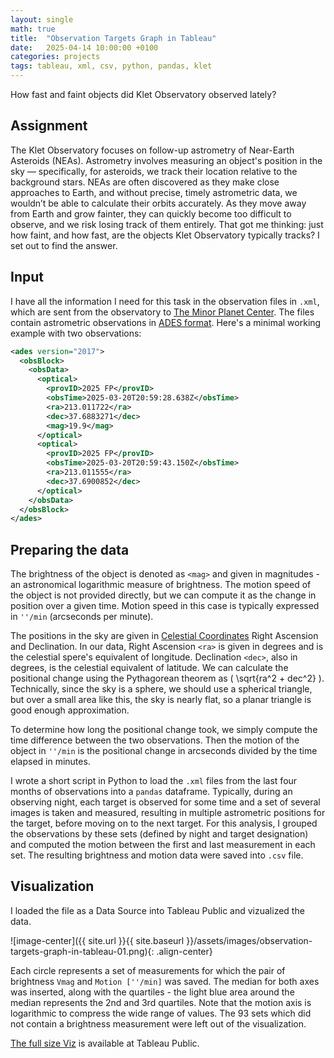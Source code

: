 ```yaml
---
layout: single
math: true
title:  "Observation Targets Graph in Tableau"
date:   2025-04-14 10:00:00 +0100
categories: projects
tags: tableau, xml, csv, python, pandas, klet
---
```


How fast and faint objects did Klet Observatory observed lately?

## Assignment

The Klet Observatory focuses on follow-up astrometry of Near-Earth Asteroids (NEAs). Astrometry involves measuring an object's position in the sky — specifically, for asteroids, we track their location relative to the background stars. NEAs are often discovered as they make close approaches to Earth, and without precise, timely astrometric data, we wouldn’t be able to calculate their orbits accurately. As they move away from Earth and grow fainter, they can quickly become too difficult to observe, and we risk losing track of them entirely. 
That got me thinking: just how faint, and how fast, are the objects Klet Observatory typically tracks? I set out to find the answer.

## Input

I have all the information I need for this task in the observation files in `.xml`, which are sent from the observatory to [The Minor Planet Center](https://minorplanetcenter.net/). The files contain astrometric observations in [ADES format](https://minorplanetcenter.net/iau/info/ADES.html). Here's a minimal working example with two observations:

```xml
<ades version="2017">
  <obsBlock>
    <obsData>
      <optical>
        <provID>2025 FP</provID>
        <obsTime>2025-03-20T20:59:28.638Z</obsTime>
        <ra>213.011722</ra>
        <dec>37.6883271</dec>
        <mag>19.9</mag>
      </optical>
      <optical>
        <provID>2025 FP</provID>
        <obsTime>2025-03-20T20:59:43.150Z</obsTime>
        <ra>213.011555</ra>
        <dec>37.6900852</dec>
      </optical>
    </obsData>
  </obsBlock>
</ades>
```

## Preparing the data 

 The brightness of the object is denoted as `<mag>` and given in magnitudes - an astronomical logarithmic measure of brightness. The motion speed of the object is not provided directly, but we can compute it as the change in position over a given time. Motion speed in this case is typically expressed in `''/min` (arcseconds per minute). 

The positions in the sky are given in [Celestial Coordinates](https://science.nasa.gov/learn/basics-of-space-flight/chapter2-2/#hds-sidebar-nav-2) Right Ascension and Declination. In our data, Right Ascension `<ra>` is given in degrees and is the celestial spere's equivalent of longitude. Declination `<dec>`, also in degrees, is the celestial equivalent of latitude. We can calculate the positional change using the Pythagorean theorem as \( \sqrt{ra^2 + dec^2} \). Technically, since the sky is a sphere, we should use a spherical triangle, but over a small area like this, the sky is nearly flat, so a planar triangle is good enough approximation.

To determine how long the positional change took, we simply compute the time difference between the two observations. Then the motion of the object in `''/min` is the positional change in arcseconds divided by the time elapsed in minutes. 

I wrote a short script in Python to load the `.xml` files from the last four months of observations into a `pandas` dataframe. Typically, during an observing night, each target is observed for some time and a set of several images is taken and measured, resulting in multiple astrometric positions for the target, before moving on to the next target. For this analysis, I grouped the observations by these sets (defined by night and target designation) and computed the motion between the first and last measurement in each set. The resulting brightness and motion data were saved into `.csv` file.

## Visualization

I loaded the file as a Data Source into Tableau Public and vizualized the data. 

![image-center]({{ site.url }}{{ site.baseurl }}/assets/images/observation-targets-graph-in-tableau-01.png){: .align-center}

Each circle represents a set of measurements for which the pair of brightness `Vmag` and `Motion [''/min]` was saved. The median for both axes was inserted, along with the quartiles - the light blue area around the median represents the 2nd and 3rd quartiles. Note that the motion axis is logarithmic to compress the wide range of values. The 93 sets which did not contain a brightness measurement were left out of the visualization. 

[The full size Viz](https://public.tableau.com/app/profile/michaela.honkova/viz/KletTargetMotions/Sheet1?publish=yes) is available at Tableau Public.
